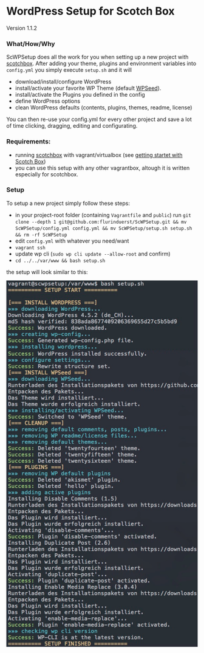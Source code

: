 # WordPress Setup for Scotch Box
Version 1.1.2

### What/How/Why
ScWPSetup does all the work for you when setting up a new project with [scotchbox](https://box.scotch.io/). After adding your theme, plugins and environment variables into `config.yml` you simply execute `setup.sh` and it will
- download/install/configure WordPress
- install/activate your favorite WP Theme (default [WPSeed](https://wpseed.org)).
- install/activate the Plugins you defined in the config
- define WordPress options
- clean WordPress defaults (contents, plugins, themes, readme, license)

You can then re-use your config.yml for every other project and save a lot of time clicking, dragging, editing and configurating.

### Requirements:
- running [scotchbox](https://box.scotch.io/) with vagrant/virtualbox (see [getting startet with Scotch Box](https://scotch.io/bar-talk/introducing-scotch-box-a-vagrant-lamp-stack-that-just-works))
- you can use this setup with any other vagrantbox, altough it is written especially for scotchbox.

### Setup
To setup a new project simply follow these steps:
* in your project-root folder (containing `Vagrantfile` and `public`) run `git clone --depth 1 git@github.com:flurinduerst/ScWPSetup.git && mv ScWPSetup/config.yml config.yml && mv ScWPSetup/setup.sh setup.sh && rm -rf ScWPSetup`
* edit `config.yml` with whatever you need/want
* `vagrant ssh`
* update wp cli (`sudo wp cli update --allow-root` and confirm)
* `cd ../../var/www && bash setup.sh`

the setup will look similar to this:

<img src="screenshot.png"/>
